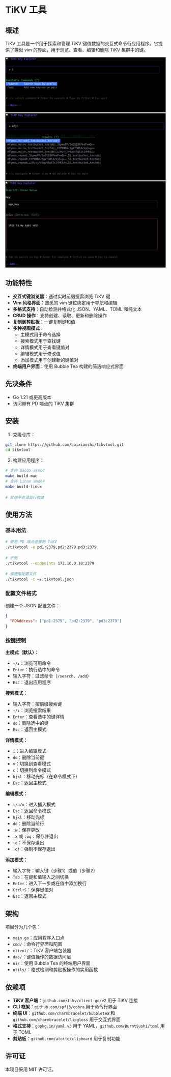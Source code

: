 # TiKV 工具

## 概述

TiKV 工具是一个用于探索和管理 TiKV 键值数据的交互式命令行应用程序。它提供了类似 vim 的界面，用于浏览、查看、编辑和删除 TiKV 集群中的键。

![主模式](./docs/demo1.png) ![搜索模式](./docs/demo2.png) ![添加模式](./docs/demo3.png)

## 功能特性

- **交互式键浏览器**：通过实时前缀搜索浏览 TiKV 键
- **Vim 风格界面**：熟悉的 vim 键位绑定用于导航和编辑
- **多格式支持**：自动检测并格式化 JSON、YAML、TOML 和纯文本
- **CRUD 操作**：支持创建、读取、更新和删除操作
- **复制到剪贴板**：一键复制键和值
- **多种视图模式**：
  - 主模式用于命令选择
  - 搜索模式用于查找键
  - 详情模式用于查看键值对
  - 编辑模式用于修改值
  - 添加模式用于创建新的键值对
- **终端用户界面**：使用 Bubble Tea 构建的简洁响应式界面

## 先决条件

- Go 1.21 或更高版本
- 访问带有 PD 端点的 TiKV 集群

## 安装

1. 克隆仓库：
```bash
git clone https://github.com/baixiaoshi/tikvtool.git
cd tikvtool
```

2. 构建应用程序：
```bash
# 支持 macOS arm64
make build-mac
# 支持 Linux amd64
make build-linux

# 其他平台请自行构建
```

## 使用方法

### 基本用法

```bash
# 使用 PD 端点连接到 TiKV
./tikvtool -e pd1:2379,pd2:2379,pd3:2379

# 示例
./tikvtool --endpoints 172.16.0.10:2379

# 或使用配置文件
./tikvtool -c ~/.tikvtool.json
```

### 配置文件格式

创建一个 JSON 配置文件：
```json
{
  "PDAddress": ["pd1:2379", "pd2:2379", "pd3:2379"]
}
```

### 按键控制

**主模式（默认）：**
- `↑/↓`：浏览可用命令
- `Enter`：执行选中的命令
- 输入字符：过滤命令（`/search`、`/add`）
- `Esc`：退出应用程序

**搜索模式：**
- 输入字符：按前缀搜索键
- `↑/↓`：浏览搜索结果
- `Enter`：查看选中的键详情
- `dd`：删除选中的键
- `Esc`：返回主模式

**详情模式：**
- `i`：进入编辑模式
- `dd`：删除当前键
- `v`：切换到查看模式
- `c`：切换到命令模式
- `hjkl`：移动光标（在命令模式下）
- `Esc`：返回主模式

**编辑模式：**
- `i/a/o`：进入插入模式
- `Esc`：返回命令模式
- `hjkl`：移动光标
- `dd`：删除当前行
- `:w`：保存更改
- `:x` 或 `:wq`：保存并退出
- `:q`：不保存退出
- `:q!`：强制不保存退出

**添加模式：**
- 输入字符：输入键（步骤1）或值（步骤2）
- `Tab`：在键和值输入之间切换
- `Enter`：进入下一步或在值中添加换行
- `Ctrl+S`：保存键值对
- `Esc`：返回主模式

## 架构

项目分为几个包：

- `main.go`：应用程序入口点
- `cmd/`：命令行界面和配置
- `client/`：TiKV 客户端包装器
- `dao/`：键值操作的数据访问层
- `ui/`：使用 Bubble Tea 的终端用户界面
- `utils/`：格式检测和剪贴板操作的实用函数

## 依赖项

- **TiKV 客户端**：`github.com/tikv/client-go/v2` 用于 TiKV 连接
- **CLI 框架**：`github.com/spf13/cobra` 用于命令行界面
- **终端 UI**：`github.com/charmbracelet/bubbletea` 和 `github.com/charmbracelet/lipgloss` 用于交互式界面
- **格式支持**：`gopkg.in/yaml.v3` 用于 YAML，`github.com/BurntSushi/toml` 用于 TOML
- **剪贴板**：`github.com/atotto/clipboard` 用于复制功能

## 许可证

本项目采用 MIT 许可证。